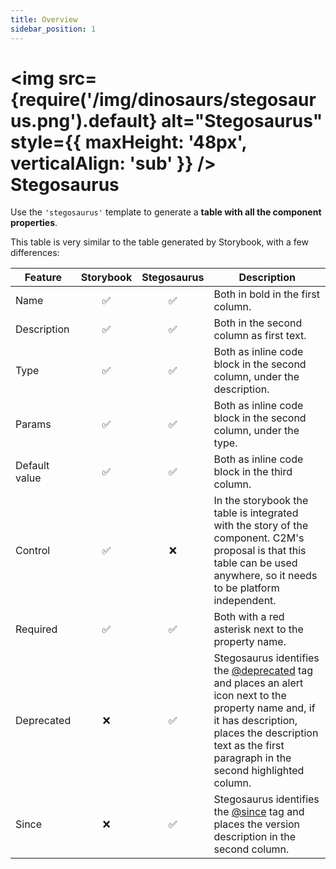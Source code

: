 ```yaml
---
title: Overview
sidebar_position: 1
---
```


# <img src={require('/img/dinosaurs/stegosaurus.png').default} alt="Stegosaurus" style={{ maxHeight: '48px', verticalAlign: 'sub' }} /> Stegosaurus

Use the `'stegosaurus'` template to generate a **table with all the component properties**.

This table is very similar to the table generated by Storybook, with a few differences:

| Feature       | Storybook | Stegosaurus | Description                                                                                                                                                                                                                                                |
| ------------- | :-------: | :---------: | ---------------------------------------------------------------------------------------------------------------------------------------------------------------------------------------------------------------------------------------------------------- |
| Name          |    ✅     |     ✅      | Both in bold in the first column.                                                                                                                                                                                                                          |
| Description   |    ✅     |     ✅      | Both in the second column as first text.                                                                                                                                                                                                                   |
| Type          |    ✅     |     ✅      | Both as inline code block in the second column, under the description.                                                                                                                                                                                     |
| Params        |    ✅     |     ✅      | Both as inline code block in the second column, under the type.                                                                                                                                                                                            |
| Default value |    ✅     |     ✅      | Both as inline code block in the third column.                                                                                                                                                                                                             |
| Control       |    ✅     |     ❌      | In the storybook the table is integrated with the story of the component. C2M's proposal is that this table can be used anywhere, so it needs to be platform independent.                                                                                  |
| Required      |    ✅     |     ✅      | Both with a red asterisk next to the property name.                                                                                                                                                                                                        |
| Deprecated    |    ❌     |     ✅      | Stegosaurus identifies the [@deprecated](https://tsdoc.org/pages/tags/deprecated/) tag and places an alert icon next to the property name and, if it has description, places the description text as the first paragraph in the second highlighted column. |
| Since         |    ❌     |     ✅      | Stegosaurus identifies the [@since](https://jsdoc.app/tags-since.html) tag and places the version description in the second column.                                                                                                                        |
